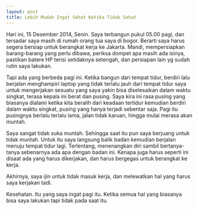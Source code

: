 ```yaml
---
layout: post
title: Lebih Mudah Ingat Sehat Ketika Tidak Sehat
---
```


Hari ini, 15 Desember 2014, Senin. Saya terbangun pukul 05.00 pagi, dan tersadar saya masih di rumah orang tua saya di bogor. Berarti saya harus segera bersiap untuk berangkat kerja ke Jakarta. Mandi, mempersiapkan barang-barang yang perlu dibawa, periksa dompet apa masih ada isinya, pastikan batere HP terisi setidaknya setengah, dan persiapan lain yg sudah rutin saya lakukan.

Tapi ada yang berbeda pagi ini. Ketika bangun dari tempat tidur, berdiri lalu berjalan menghampiri laptop yang tidak terlalu jauh dari tempat tidur saya untuk mengerjakan sesuatu yang saya yakin bisa diselesaikan dalam waktu singkat, terasa kepala ini berat dan pusing. Saya kira ini rasa pusing yang biasanya dialami ketika kita beralih dari keadaan tertidur kemudian berdiri dalam waktu singkat, pusing yang hanya terjadi sebentar saja. Pagi itu pusingnya berlalu terlalu lama, jalan tidak karuan, hingga mulai merasa akan muntah.

Saya sangat tidak suka muntah. Sehingga saat itu pun saya berjuang untuk tidak muntah. Untuk itu saya langsung balik badan kemudian berjalan menuju tempat tidur lagi. Terlentang, menenangkan diri sambil bertanya-tanya sebenarnya ada apa dengan badan ini. Kenapa juga harus seperti ini disaat ada yang harus dikerjakan, dan harus bergegas untuk berangkat ke kerja.

Akhirnya, saya ijin untuk tidak masuk kerja, dan melewatkan hal yang harus saya kerjakan tadi.

Kesehatan. Itu yang saya ingat pagi itu. Ketika semua hal yang biasanya bisa saya lakukan tapi tidak pada saat itu.